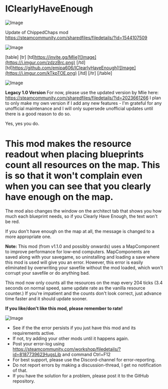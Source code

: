 # IClearlyHaveEnough

![Image](https://i.imgur.com/WAEzk68.png)

Update of ChippedChaps mod
https://steamcommunity.com/sharedfiles/filedetails/?id=1544107509

![Image](https://i.imgur.com/7Gzt3Rg.png)


[table]
	[tr]
		[td]https://invite.gg/Mlie]![Image](https://i.imgur.com/zdzzBrc.png)
[/td]
		[td]https://github.com/emipa606/IClearlyHaveEnough]![Image](https://i.imgur.com/kTkpTOE.png)
[/td]
	[/tr]
[/table]
	
![Image](https://i.imgur.com/NOW7jU1.png)


**Legacy 1.0 Version**
For now, please use the updated version by Mlie here:
https://steamcommunity.com/sharedfiles/filedetails/?id=2023661266
I plan to only make my own version if I add any new features - I&apos;m grateful for any unofficial maintenance and I will only supersede unofficial updates until there is a good reason to do so.

Yes, yes you do.

# This mod makes the resource readout when placing blueprints count all resources on the map. This is so that it won&apos;t complain even when you can see that you clearly have enough on the map.


The mod also changes the window on the architect tab that shows you how much each blueprint needs, so if you Clearly Have Enough, the text won&apos;t be red.

If you don&apos;t have enough on the map at all, the message is changed to a more appropriate one.

**Note:**
This mod (from v1.1.0 and possibly onwards) uses a MapComponent to improve performance for low-end computers. MapComponents are saved along with your savegame, so uninstalling and loading a save where this mod is used will give you an error. However, this error is easily eliminated by overwriting your savefile without the mod loaded, which won&apos;t corrupt your savefile or do anything bad.

This mod now only counts all the resources on the map every 204 ticks (3.4 seconds on normal speed, same update rate as the vanilla resource counter.) If you&apos;re impatient and the counts don&apos;t look correct, just advance time faster and it should update sooner.

**If you like/don&apos;t like this mod, please remember to rate!**


![Image](https://i.imgur.com/Rs6T6cr.png)



-  See if the the error persists if you just have this mod and its requirements active.
-  If not, try adding your other mods until it happens again.
-  Post your error-log using https://steamcommunity.com/workshop/filedetails/?id=818773962]HugsLib and command Ctrl+F12
-  For best support, please use the Discord-channel for error-reporting.
-  Do not report errors by making a discussion-thread, I get no notification of that.
-  If you have the solution for a problem, please post it to the GitHub repository.



